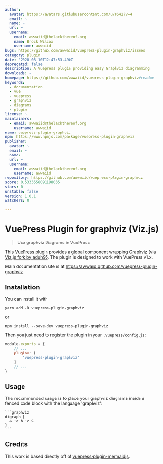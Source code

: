 ```yaml
---
author:
  avatar: https://avatars.githubusercontent.com/u/8642?v=4
  email: ~
  name: ~
  url: ~
  username:
    email: awwaiid@thelackthereof.org
    name: Brock Wilcox
    username: awwaiid
bugs: https://github.com/awwaiid/vuepress-plugin-graphviz/issues
category: plugin
date: '2020-08-10T12:47:53.490Z'
deprecated: false
description: A Vuepress plugin providing easy Graphviz diagramming
downloads: ~
homepage: https://github.com/awwaiid/vuepress-plugin-graphviz#readme
keywords:
  - documentation
  - vue
  - vuepress
  - graphviz
  - diagrams
  - plugin
license: ~
maintainers:
  - email: awwaiid@thelackthereof.org
    username: awwaiid
name: vuepress-plugin-graphviz
npm: https://www.npmjs.com/package/vuepress-plugin-graphviz
publisher:
  avatar: ~
  email: ~
  name: ~
  url: ~
  username:
    email: awwaiid@thelackthereof.org
    username: awwaiid
repository: https://github.com/awwaiid/vuepress-plugin-graphviz
score: 0.5333558091198035
stars: 0
unstable: false
version: 1.0.1
watchers: 0

---
```


# VuePress Plugin for graphviz (Viz.js)

> Use graphviz Diagrams in VuePress

This [VuePress](https://vuepress.vuejs.org) plugin provides a global component wrapping Graphviz (via [Viz.js fork by aduh95](https://github.com/aduh95/viz.js). The plugin is designed to work with VuePress v1.x.

Main documentation site is at https://awwaiid.github.com/vuepress-plugin-graphviz.

## Installation

You can install it with

``` shell
yarn add -D vuepress-plugin-graphviz
```

or

``` shell
npm install --save-dev vuepress-plugin-graphviz
```

Then you just need to register the plugin in your `.vuepress/config.js`:

``` js
module.exports = {
    // ...
    plugins: [
        'vuepress-plugin-graphviz'
    ]
    // ...
}
```

## Usage

The recommended usage is to place your graphviz diagrams inside
a fenced code block with the language 'graphviz':

    ```graphviz
    digraph {
      A -> B -> C
    }
    ```

## Credits

This work is based directly off of [vuepress-plugin-mermaidjs](https://github.com/eFrane/vuepress-plugin-mermaidjs).
